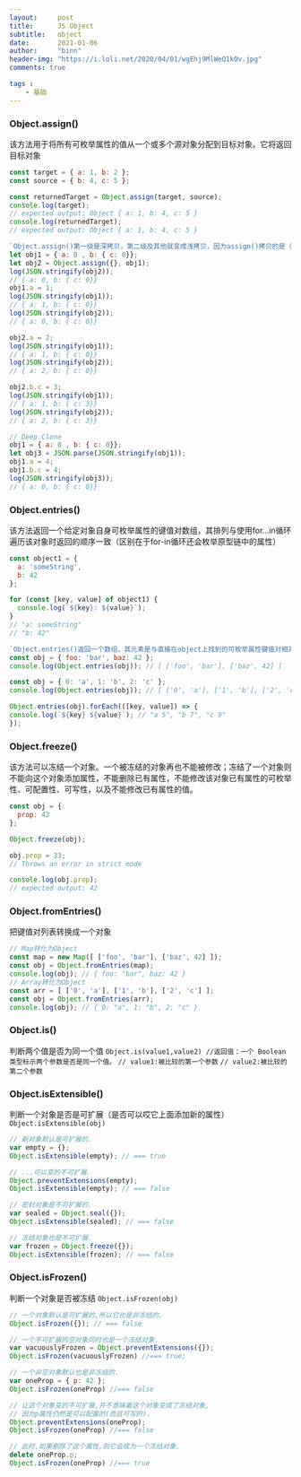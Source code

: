 ```yaml
---
layout:     post
title:      JS Object
subtitle:   object
date:       2021-01-06
author:     "binn"
header-img: "https://i.loli.net/2020/04/01/wgEhj9MlWeQ1kOv.jpg"
comments: true

tags :
    - 基础
---
```


### Object.assign()
该方法用于将所有可枚举属性的值从一个或多个源对象分配到目标对象。它将返回目标对象
```javascript
const target = { a: 1, b: 2 };
const source = { b: 4, c: 5 };

const returnedTarget = Object.assign(target, source);
console.log(target);
// expected output: Object { a: 1, b: 4, c: 5 }
console.log(returnedTarget);
// expected output: Object { a: 1, b: 4, c: 5 }

`Object.assign()第一级是深拷贝，第二级及其他就变成浅拷贝，因为assign()拷贝的是（可枚举）属性值`
let obj1 = { a: 0 , b: { c: 0}};
let obj2 = Object.assign({}, obj1);
log(JSON.stringify(obj2));
// { a: 0, b: { c: 0}}
obj1.a = 1;
log(JSON.stringify(obj1));
// { a: 1, b: { c: 0}}
log(JSON.stringify(obj2));
// { a: 0, b: { c: 0}}

obj2.a = 2;
log(JSON.stringify(obj1));
// { a: 1, b: { c: 0}}
log(JSON.stringify(obj2));
// { a: 2, b: { c: 0}}

obj2.b.c = 3;
log(JSON.stringify(obj1));
// { a: 1, b: { c: 3}}
log(JSON.stringify(obj2));
// { a: 2, b: { c: 3}}

// Deep Clone
obj1 = { a: 0 , b: { c: 0}};
let obj3 = JSON.parse(JSON.stringify(obj1));
obj1.a = 4;
obj1.b.c = 4;
log(JSON.stringify(obj3));
// { a: 0, b: { c: 0}}
```
### Object.entries()
该方法返回一个给定对象自身可枚举属性的键值对数组，其排列与使用for...in循环遍历该对象时返回的顺序一致（区别在于for-in循环还会枚举原型链中的属性）
```javascript
const object1 = {
  a: 'someString',
  b: 42
};

for (const [key, value] of object1) {
  console.log(`${key}: ${value}`);
}
// "a: someString"
// "b: 42"

`Object.entries()返回一个数组，其元素是与直接在object上找到的可枚举属性键值对相对应的数组。属性的顺序与通过手动循环对象的属性值所给出的顺序相同`
const obj = { foo: 'bar', baz: 42 };
console.log(Object.entries(obj)); // [ ['foo', 'bar'], ['baz', 42] ]

const obj = { 0: 'a', 1: 'b', 2: 'c' };
console.log(Object.entries(obj)); // [ ['0', 'a'], ['1', 'b'], ['2', 'c'] ]

Object.entries(obj).forEach(([key, value]) => {
console.log(`${key} ${value}`); // "a 5", "b 7", "c 9"
});
```
### Object.freeze()
该方法可以冻结一个对象。一个被冻结的对象再也不能被修改；冻结了一个对象则不能向这个对象添加属性，不能删除已有属性，不能修改该对象已有属性的可枚举性、可配置性、可写性，以及不能修改已有属性的值。
```javascript
const obj = {
  prop: 42
};

Object.freeze(obj);

obj.prop = 33;
// Throws an error in strict mode

console.log(obj.prop);
// expected output: 42
```
### Object.fromEntries()
把键值对列表转换成一个对象
```javascript
// Map转化为Object
const map = new Map([ ['foo', 'bar'], ['baz', 42] ]);
const obj = Object.fromEntries(map);
console.log(obj); // { foo: "bar", baz: 42 }
// Array转化为Object
const arr = [ ['0', 'a'], ['1', 'b'], ['2', 'c'] ];
const obj = Object.fromEntries(arr);
console.log(obj); // { 0: "a", 1: "b", 2: "c" }

```
### Object.is()
判断两个值是否为同一个值
`Object.is(value1,value2) //返回值：一个 Boolean 类型标示两个参数是否是同一个值。`
`// value1:被比较的第一个参数`
`// value2:被比较的第二个参数`

### Object.isExtensible()
判断一个对象是否是可扩展（是否可以哎它上面添加新的属性）
`Object.isExtensible(obj)`
```javascript
// 新对象默认是可扩展的.
var empty = {};
Object.isExtensible(empty); // === true

// ...可以变的不可扩展.
Object.preventExtensions(empty);
Object.isExtensible(empty); // === false

// 密封对象是不可扩展的.
var sealed = Object.seal({});
Object.isExtensible(sealed); // === false

// 冻结对象也是不可扩展.
var frozen = Object.freeze({});
Object.isExtensible(frozen); // === false
```
### Object.isFrozen()
判断一个对象是否被冻结
`Object.isFrozen(obj)`
```javascript
// 一个对象默认是可扩展的,所以它也是非冻结的.
Object.isFrozen({}); // === false

// 一个不可扩展的空对象同时也是一个冻结对象.
var vacuouslyFrozen = Object.preventExtensions({});
Object.isFrozen(vacuouslyFrozen) //=== true;

// 一个非空对象默认也是非冻结的.
var oneProp = { p: 42 };
Object.isFrozen(oneProp) //=== false

// 让这个对象变的不可扩展,并不意味着这个对象变成了冻结对象,
// 因为p属性仍然是可以配置的(而且可写的).
Object.preventExtensions(oneProp);
Object.isFrozen(oneProp) //=== false

// 此时,如果删除了这个属性,则它会成为一个冻结对象.
delete oneProp.p;
Object.isFrozen(oneProp) //=== true
```